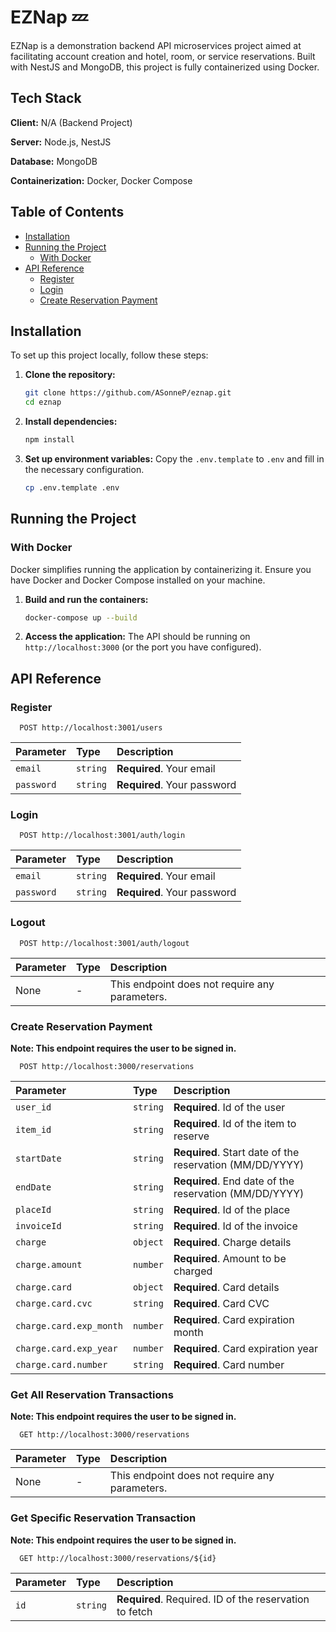 # EZNap 💤

EZNap is a demonstration backend API microservices project aimed at facilitating account creation and hotel, room, or service reservations. Built with NestJS and MongoDB, this project is fully containerized using Docker.

## Tech Stack

**Client:** N/A (Backend Project)

**Server:** Node.js, NestJS

**Database:** MongoDB

**Containerization:** Docker, Docker Compose

## Table of Contents

- [Installation](#installation)
- [Running the Project](#running-the-project)
  - [With Docker](#with-docker)
- [API Reference](#api-reference)
  - [Register](#register)
  - [Login](#login)
  - [Create Reservation Payment](#create-reservation-payment)

## Installation

To set up this project locally, follow these steps:

1. **Clone the repository:**

   ```sh
   git clone https://github.com/ASonneP/eznap.git
   cd eznap
   ```

2. **Install dependencies:**

   ```sh
   npm install
   ```

3. **Set up environment variables:**
   Copy the `.env.template` to `.env` and fill in the necessary configuration.
   ```sh
   cp .env.template .env
   ```

## Running the Project

### With Docker

Docker simplifies running the application by containerizing it. Ensure you have Docker and Docker Compose installed on your machine.

1. **Build and run the containers:**

   ```sh
   docker-compose up --build
   ```

2. **Access the application:**
   The API should be running on `http://localhost:3000` (or the port you have configured).

## API Reference

### Register

```http
  POST http://localhost:3001/users
```

| Parameter  | Type     | Description                 |
| :--------- | :------- | :-------------------------- |
| `email`    | `string` | **Required**. Your email    |
| `password` | `string` | **Required**. Your password |

### Login

```http
  POST http://localhost:3001/auth/login
```

| Parameter  | Type     | Description                 |
| :--------- | :------- | :-------------------------- |
| `email`    | `string` | **Required**. Your email    |
| `password` | `string` | **Required**. Your password |

### Logout

```http
  POST http://localhost:3001/auth/logout
```

| Parameter | Type | Description                                    |
| :-------- | :--- | :--------------------------------------------- |
| None      | -    | This endpoint does not require any parameters. |

### Create Reservation Payment

**Note: This endpoint requires the user to be signed in.**

```http
  POST http://localhost:3000/reservations
```

| Parameter               | Type     | Description                                              |
| :---------------------- | :------- | :------------------------------------------------------- |
| `user_id`               | `string` | **Required**. Id of the user                             |
| `item_id`               | `string` | **Required**. Id of the item to reserve                  |
| `startDate`             | `string` | **Required**. Start date of the reservation (MM/DD/YYYY) |
| `endDate`               | `string` | **Required**. End date of the reservation (MM/DD/YYYY)   |
| `placeId`               | `string` | **Required**. Id of the place                            |
| `invoiceId`             | `string` | **Required**. Id of the invoice                          |
| `charge`                | `object` | **Required**. Charge details                             |
| `charge.amount`         | `number` | **Required**. Amount to be charged                       |
| `charge.card`           | `object` | **Required**. Card details                               |
| `charge.card.cvc`       | `string` | **Required**. Card CVC                                   |
| `charge.card.exp_month` | `number` | **Required**. Card expiration month                      |
| `charge.card.exp_year`  | `number` | **Required**. Card expiration year                       |
| `charge.card.number`    | `string` | **Required**. Card number                                |

### Get All Reservation Transactions
**Note: This endpoint requires the user to be signed in.**
```http
  GET http://localhost:3000/reservations
```

| Parameter | Type     | Description                       |
| :-------- | :------- | :-------------------------------- |
| None | - | This endpoint does not require any parameters. |

### Get Specific Reservation Transaction
**Note: This endpoint requires the user to be signed in.**
```http
  GET http://localhost:3000/reservations/${id}
```

| Parameter | Type     | Description                       |
| :-------- | :------- | :-------------------------------- |
| `id`      | `string` | **Required**. Required. ID of the reservation to fetch |
